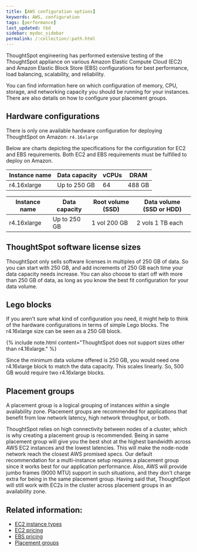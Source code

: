 ```yaml
---
title: [AWS configuration options]
keywords: AWS, configuration
tags: [performance]
last_updated: tbd
sidebar: mydoc_sidebar
permalink: /:collection/:path.html
---
```

ThoughtSpot engineering has performed extensive testing of the ThoughtSpot
appliance on various Amazon Elastic Compute Cloud (EC2) and Amazon Elastic Block
Store (EBS) configurations for best performance, load balancing, scalability,
and reliability.

You can find information here on which configuration of memory, CPU, storage,
and networking capacity you should be running for your instances. There are also
details on how to configure your placement groups.

## Hardware configurations

There is only one available hardware configuration for deploying ThoughtSpot on
Amazon: `r4.16xlarge`

Below are charts depicting the specifications for the configuration for EC2 and
EBS requirements. Both EC2 and EBS requirements must be fulfilled to deploy on
Amazon.

|Instance name|Data capacity|vCPUs|DRAM|
|-------------|-------------|-----|----|
|r4.16xlarge|Up to 250 GB|64|488 GB|


|Instance name|Data capacity|Root volume (SSD)|Data volume (SSD or HDD)|
|-------------|-------------|-------------------|--------------------------|
|r4.16xlarge|Up to 250 GB|1 vol 200 GB|2 vols 1 TB each|



## ThoughtSpot software license sizes

ThoughtSpot only sells software licenses in multiples of 250 GB of data. So you
can start with 250 GB, and add increments of 250 GB each time your data capacity
needs increase. You can also choose to start off with more than 250 GB of data,
as long as you know the best fit configuration for your data volume.

## Lego blocks

If you aren't sure what kind of configuration you need, it might help to think
of the hardware configurations in terms of simple Lego blocks. The r4.16xlarge
size can be seen as a 250 GB block.

{% include note.html content="ThoughtSpot does not support sizes other than r4.16xlarge." %}

Since the minimum data volume offered is 250 GB, you would need one r4.16xlarge
block to match the data capacity. This scales linearly. So, 500 GB would require
two r4.16xlarge blocks.

## Placement groups

A placement group is a logical grouping of instances within a single
availability zone. Placement groups are recommended for applications that
benefit from low network latency, high network throughput, or both.

ThoughtSpot relies on high connectivity between nodes of a cluster, which is why
creating a placement group is recommended. Being in same placement group will
give you the best shot at the highest bandwidth across AWS EC2 instances and the
lowest latencies. This will make the node-node network reach the closest AWS
promised specs. Our default recommendation for a multi-instance setup requires a
placement group since it works best for our application performance. Also, AWS
will provide jumbo frames (9000 MTU) support in such situations, and they don't
charge extra for being in the same placement group. Having said that,
ThoughtSpot will still work with EC2s in the cluster across placement groups in
an availability zone.

## Related information:

- [EC2 instance types](https://aws.amazon.com/ec2/instance-types/)
- [EC2 pricing](https://aws.amazon.com/ec2/pricing/)
- [EBS pricing](https://aws.amazon.com/ebs/pricing/)
- [Placement groups](http://docs.aws.amazon.com/AWSEC2/latest/UserGuide/placement-groups.html)

